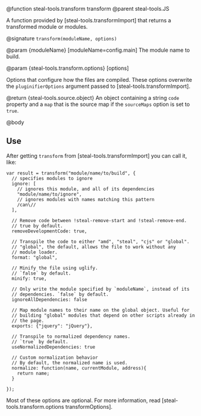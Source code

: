 @function steal-tools.transform transform
@parent steal-tools.JS 

A function provided by [steal-tools.transformImport] that returns a transformed
module or modules.

@signature `transform(moduleName, options)`

@param {moduleName} [moduleName=config.main] The module name to build.

@param {steal-tools.transform.options} [options]

Options that configure how the files are compiled.  These options overwrite the 
`pluginifierOptions` argument passed to [steal-tools.transformImport].

@return {steal-tools.source.object} An object containing a string `code` property and a `map` that is the source map if the `sourceMaps` option is set to `true`.

@body

## Use

After getting `transform` from [steal-tools.transformImport] you can call it, like:

    var result = transform("module/name/to/build", {
      // specifies modules to ignore
      ignore: [
        // ignores this module, and all of its dependencies
        "module/name/to/ignore",
        // ignores modules with names matching this pattern
        /can\//
      ],
      
      // Remove code between !steal-remove-start and !steal-remove-end.
      // true by default.
      removeDevelopmentCode: true,
      
      // Transpile the code to either "amd", "steal", "cjs" or "global".
      // "global", the default, allows the file to work without any 
      // module loader.
      format: "global",
      
      // Minify the file using uglify.
      // `false` by default.
      minify: true,
      
      // Only write the module specified by `moduleName`, instead of its 
      // dependencies. `false` by default.
      ignoreAllDependencies: false
      
      // Map module names to their name on the global object. Useful for
      // building "global" modules that depend on other scripts already in 
      // the page.
      exports: {"jquery": "jQuery"},
      
      // Transpile to normalized dependency names.
      // `true` by default.
      useNormalizedDependencies: true
      
      // Custom normalization behavior
      // By default, the normalized name is used.
      normalize: function(name, currentModule, address){
        return name;
      }
      
    });
    
Most of these options are optional.  For more 
information, read [steal-tools.transform.options transformOptions].
